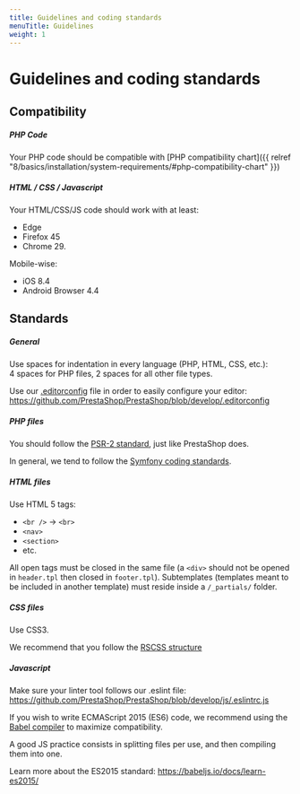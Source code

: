```yaml
---
title: Guidelines and coding standards
menuTitle: Guidelines
weight: 1
---
```


# Guidelines and coding standards

## Compatibility

##### PHP Code

Your PHP code should be compatible with [PHP compatibility chart]({{ relref "8/basics/installation/system-requirements/#php-compatibility-chart" }})

##### HTML / CSS / Javascript

Your HTML/CSS/JS code should work with at least:

- Edge
- Firefox 45
- Chrome 29.

Mobile-wise:
 
- iOS 8.4
- Android Browser 4.4

## Standards

##### General

Use spaces for indentation in every language (PHP, HTML, CSS, etc.):<br>4 spaces for PHP files, 2 spaces for all other file types.

Use our [.editorconfig](https://editorconfig.org/) file in order to easily configure your editor: https://github.com/PrestaShop/PrestaShop/blob/develop/.editorconfig

##### PHP files

You should follow the [PSR-2 standard](https://www.php-fig.org/psr/psr-2/), just like PrestaShop does.

In general, we tend to follow the [Symfony coding standards](https://symfony.com/doc/current/contributing/code/standards.html).

##### HTML files

Use HTML 5 tags:

* `<br />` → `<br>`
* `<nav>`
* `<section>`
* etc.

All open tags must be closed in the same file (a `<div>` should not be opened in `header.tpl` then closed in `footer.tpl`). Subtemplates (templates meant to be included in another template) must reside inside a `/_partials/` folder.

##### CSS files

Use CSS3.

We recommend that you follow the [RSCSS structure](https://github.com/rstacruz/rscss/tree/main/docs/)

##### Javascript

Make sure your linter tool follows our .eslint file: https://github.com/PrestaShop/PrestaShop/blob/develop/js/.eslintrc.js

If you wish to write ECMAScript 2015 (ES6) code, we recommend using the [Babel compiler](https://babeljs.io/) to maximize compatibility.

A good JS practice consists in splitting files per use, and then compiling them into one.

Learn more about the ES2015 standard: https://babeljs.io/docs/learn-es2015/
